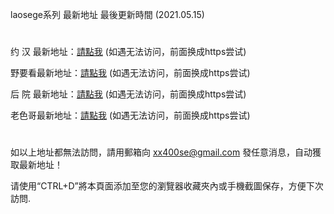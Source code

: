laosege系列 最新地址 最後更新時間 (2021.05.15)
#
约 汉 最新地址：<a href="http://www.167nx.com" rel="nofollow">請點我</a>   (如遇无法访问，前面换成https尝试)

野要看最新地址：<a href="http://www.180nx.com" rel="nofollow">請點我</a>   (如遇无法访问，前面换成https尝试)

后 院 最新地址：<a href="http://www.160nx.com" rel="nofollow">請點我</a>   (如遇无法访问，前面换成https尝试)

老色哥最新地址：<a href="http://www.210fz.com" rel="nofollow">請點我</a>   (如遇无法访问，前面换成https尝试)
#
如以上地址都無法訪問，請用郵箱向 xx400se@gmail.com 發任意消息，自动獲取最新地址！

请使用“CTRL+D”將本頁面添加至您的瀏覽器收藏夾內或手機截圖保存，方便下次訪問.
